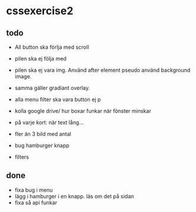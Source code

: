 # cssexercise2

## todo
- All button ska förlja med scroll
- pilen ska ej följa med
- pilen ska ej vara img. Använd after element pseudo använd background image.
- samma gäller gradiant overlay.
- alla menu filter ska vara button ej p 

- kolla google drive/ hur boxar funkar när fönster minskar

- på varje kort: när text lång...
- fler än 3 bild med antal

- bug hamburger knapp

- filters

## done
- fixa bug i menu
- lägg i hamburger i en knapp. läs om det på sidan
- fixa så api funkar